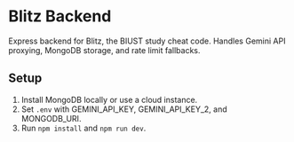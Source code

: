 # Blitz Backend
Express backend for Blitz, the BIUST study cheat code. Handles Gemini API proxying, MongoDB storage, and rate limit fallbacks.

## Setup
1. Install MongoDB locally or use a cloud instance.
2. Set `.env` with GEMINI_API_KEY, GEMINI_API_KEY_2, and MONGODB_URI.
3. Run `npm install` and `npm run dev`.
